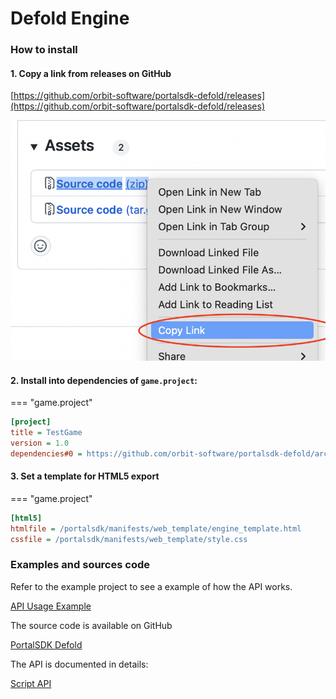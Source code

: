 # Defold Engine

### How to install

#### 1. Copy a link from releases on GitHub
[https://github.com/orbit-software/portalsdk-defold/releases](https://github.com/orbit-software/portalsdk-defold/releases)

![img](images/defold/1.png)

#### 2. Install into dependencies of `game.project`:
=== "game.project"
```ini
[project]
title = TestGame
version = 1.0
dependencies#0 = https://github.com/orbit-software/portalsdk-defold/archive/refs/tags/v0.1.6.5.zip
```
#### 3. Set a template for HTML5 export

=== "game.project"
```ini
[html5]
htmlfile = /portalsdk/manifests/web_template/engine_template.html
cssfile = /portalsdk/manifests/web_template/style.css
```

### Examples and sources code

Refer to the example project to see a example of how the API works.

[API Usage Example](https://github.com/orbit-software/portalsdk-defold/blob/master/main/main.script)

The source code is available on GitHub

[PortalSDK Defold](https://github.com/orbit-software/portalsdk-defold)

The API is documented in details:

[Script API](https://github.com/orbit-software/portalsdk-defold/blob/master/portalsdk/api/portalsdk.script_api)  
